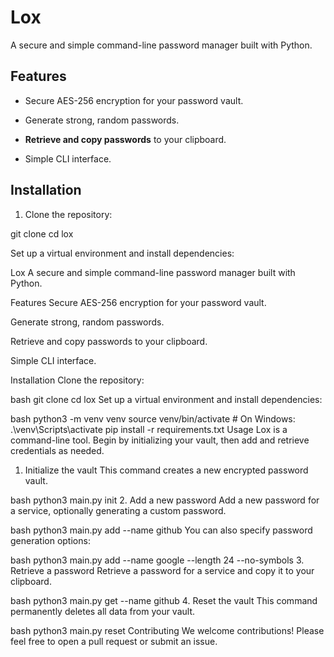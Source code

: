 # Lox

A secure and simple command-line password manager built with Python.

## Features

* Secure AES-256 encryption for your password vault.

* Generate strong, random passwords.

* **Retrieve and copy passwords** to your clipboard.

* Simple CLI interface.

## Installation

1. Clone the repository:

git clone <your-github-repo-url>
cd lox


Set up a virtual environment and install dependencies:

Lox
A secure and simple command-line password manager built with Python.

Features
Secure AES-256 encryption for your password vault.

Generate strong, random passwords.

Retrieve and copy passwords to your clipboard.

Simple CLI interface.

Installation
Clone the repository:

bash
git clone <your-github-repo-url>
cd lox
Set up a virtual environment and install dependencies:

bash
python3 -m venv venv
source venv/bin/activate  # On Windows: .\venv\Scripts\activate
pip install -r requirements.txt
Usage
Lox is a command-line tool. Begin by initializing your vault, then add and retrieve credentials as needed.

1. Initialize the vault
This command creates a new encrypted password vault.

bash
python3 main.py init
2. Add a new password
Add a new password for a service, optionally generating a custom password.

bash
python3 main.py add --name github
You can also specify password generation options:

bash
python3 main.py add --name google --length 24 --no-symbols
3. Retrieve a password
Retrieve a password for a service and copy it to your clipboard.

bash
python3 main.py get --name github
4. Reset the vault
This command permanently deletes all data from your vault.

bash
python3 main.py reset
Contributing
We welcome contributions! Please feel free to open a pull request or submit an issue.
